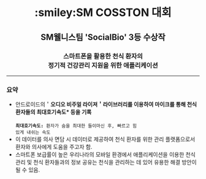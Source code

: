 <div align=center>
   <h1>
    :smiley:SM COSSTON 대회  
   </h1>
   <h2>
   SM웰니스팀 'SocialBio' 3등 수상작
   </h2>
   <h3>스마트폰을 활용한 천식 환자의<br>정기적 건강관리 지원을 위한 애플리케이션</h3>
 </div>

-------
### 요약 
* 안드로이드의＇<strong>오디오 비주얼 라이져＇라이브러리를 이용하여 마이크를 통해 천식 환자들의 최대호기속도* 등을 기록</strong> <br>
<code> **최대호기속도:** 환자가 숨을 최대한 들이마신 후, 빠르고 힘 있게 내쉬는 속도 </code>
* 이 데이터를 의사 면담 시 데이터로 제공하여 천식 환자를 위한 관리 플랫폼으로서 환자와 의사에게 도움을 주고자 함.
* 스마트폰 보급률이 높은 우리나라의 모바일 환경에서 애플리케이션을 이용한 천식 관리 및 천식 환자들과의 정보 공유는 천식을 관리하는 데 있어 유용한 해결 방안이 될 수 있음. 
